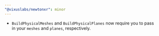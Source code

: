 ```yaml
---
"@vixuslabs/newtonxr": minor
---
```


- `BuildPhysicalMeshes` and `BuildPhysicalPlanes` now require you to pass in
  your `meshes` and `planes`, respectively.
